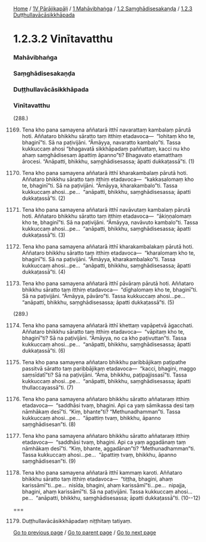 
[Home](/) / [1V Pārājikapāḷi](/tipitaka/1V.md) / [1 Mahāvibhaṅga](/tipitaka/1V/1.md) / [1.2 Saṃghādisesakaṇḍa](/tipitaka/1V/1/1.2.md) / [1.2.3 Duṭṭhullavācāsikkhāpada](/tipitaka/1V/1/1.2/1.2.3.md)

# 1.2.3.2 Vinītavatthu

### Mahāvibhaṅga

### Saṃghādisesakaṇḍa

### Duṭṭhullavācāsikkhāpada

### Vinītavatthu

(288.)

1169. Tena kho pana samayena aññatarā itthī navarattaṃ kambalaṃ pārutā hoti. Aññataro bhikkhu sāratto taṃ itthiṃ etadavoca—  “lohitaṃ kho te, bhaginī”ti. Sā na paṭivijāni. “Āmāyya, navaratto kambalo”ti. Tassa kukkuccaṃ ahosi “bhagavatā sikkhāpadaṃ paññattaṃ, kacci nu kho ahaṃ saṃghādisesaṃ āpattiṃ āpanno”ti? Bhagavato etamatthaṃ ārocesi. “Anāpatti, bhikkhu, saṃghādisesassa; āpatti dukkaṭassā”ti. (1)

1170. Tena kho pana samayena aññatarā itthī kharakambalaṃ pārutā hoti. Aññataro bhikkhu sāratto taṃ itthiṃ etadavoca—  “kakkasalomaṃ kho te, bhaginī”ti. Sā na paṭivijāni. “Āmāyya, kharakambalo”ti. Tassa kukkuccaṃ ahosi…pe…  “anāpatti, bhikkhu, saṃghādisesassa; āpatti dukkaṭassā”ti. (2)

1171. Tena kho pana samayena aññatarā itthī navāvutaṃ kambalaṃ pārutā hoti. Aññataro bhikkhu sāratto taṃ itthiṃ etadavoca—  “ākiṇṇalomaṃ kho te, bhaginī”ti. Sā na paṭivijāni. “Āmāyya, navāvuto kambalo”ti. Tassa kukkuccaṃ ahosi…pe…  “anāpatti, bhikkhu, saṃghādisesassa; āpatti dukkaṭassā”ti. (3)

1172. Tena kho pana samayena aññatarā itthī kharakambalakaṃ pārutā hoti. Aññataro bhikkhu sāratto taṃ itthiṃ etadavoca—  “kharalomaṃ kho te, bhaginī”ti. Sā na paṭivijāni. “Āmāyya, kharakambalako”ti. Tassa kukkuccaṃ ahosi…pe…  “anāpatti, bhikkhu, saṃghādisesassa; āpatti dukkaṭassā”ti. (4)

1173. Tena kho pana samayena aññatarā itthī pāvāraṃ pārutā hoti. Aññataro bhikkhu sāratto taṃ itthiṃ etadavoca—  “dīghalomaṃ kho te, bhaginī”ti. Sā na paṭivijāni. “Āmāyya, pāvāro”ti. Tassa kukkuccaṃ ahosi…pe…  “anāpatti, bhikkhu, saṃghādisesassa; āpatti dukkaṭassā”ti. (5)

(289.)

1174. Tena kho pana samayena aññatarā itthī khettaṃ vapāpetvā āgacchati. Aññataro bhikkhu sāratto taṃ itthiṃ etadavoca—  “vāpitaṃ kho te, bhaginī”ti? Sā na paṭivijāni. “Āmāyya, no ca kho paṭivuttan”ti. Tassa kukkuccaṃ ahosi…pe…  “anāpatti, bhikkhu, saṃghādisesassa; āpatti dukkaṭassā”ti. (6)

1175. Tena kho pana samayena aññataro bhikkhu paribbājikaṃ paṭipathe passitvā sāratto taṃ paribbājikaṃ etadavoca—  “kacci, bhagini, maggo saṃsīdatī”ti? Sā na paṭivijāni. “Āma, bhikkhu, paṭipajjissasī”ti. Tassa kukkuccaṃ ahosi…pe…  “anāpatti, bhikkhu, saṃghādisesassa; āpatti thullaccayassā”ti. (7)

1176. Tena kho pana samayena aññataro bhikkhu sāratto aññataraṃ itthiṃ etadavoca—  “saddhāsi tvaṃ, bhagini. Api ca yaṃ sāmikassa desi taṃ nāmhākaṃ desī”ti. “Kiṃ, bhante”ti? “Methunadhamman”ti. Tassa kukkuccaṃ ahosi…pe…  “āpattiṃ tvaṃ, bhikkhu, āpanno saṃghādisesan”ti. (8)

1177. Tena kho pana samayena aññataro bhikkhu sāratto aññataraṃ itthiṃ etadavoca—  “saddhāsi tvaṃ, bhagini. Api ca yaṃ aggadānaṃ taṃ nāmhākaṃ desī”ti. “Kiṃ, bhante, aggadānan”ti? “Methunadhamman”ti. Tassa kukkuccaṃ ahosi…pe…  “āpattiṃ tvaṃ, bhikkhu, āpanno saṃghādisesan”ti. (9)

1178. Tena kho pana samayena aññatarā itthī kammaṃ karoti. Aññataro bhikkhu sāratto taṃ itthiṃ etadavoca—  “tiṭṭha, bhagini, ahaṃ karissāmī”ti…pe…  nisīda, bhagini, ahaṃ karissāmī”ti…pe…  nipajja, bhagini, ahaṃ karissāmī”ti. Sā na paṭivijāni. Tassa kukkuccaṃ ahosi…pe…  “anāpatti, bhikkhu, saṃghādisesassa; āpatti dukkaṭassā”ti. (10--12)

===

1179. Duṭṭhullavācāsikkhāpadaṃ niṭṭhitaṃ tatiyaṃ.



[Go to previous page](/tipitaka/1V/1/1.2/1.2.3/1.2.3.1.md) / [Go to parent page](/tipitaka/1V/1/1.2/1.2.3.md) / [Go to next page](/tipitaka/1V/1/1.2/1.2.4.md)


